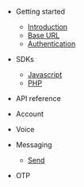 * Getting started
  * [Introduction](home.md "Easy and smart way to communicate - nomado REST API")
  * [Base URL](baseurl.md "Base URL - nomado REST API")
  * [Authentication](authentication.md "Authentication - nomado REST API")

* SDKs
  * [Javascript](sdk/javascript.md "JS SDK: Send and receive sms, otp and 2fa - nomado REST API")
  * [PHP](sdk/php.md)

* API reference

* Account

* Voice

* Messaging
  * [Send](messaging/messaging.md)

* OTP


